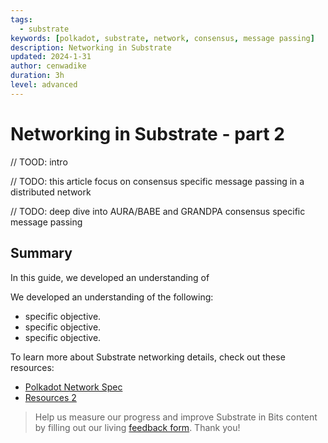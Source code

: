 ```yaml
---
tags:
  - substrate
keywords: [polkadot, substrate, network, consensus, message passing]
description: Networking in Substrate
updated: 2024-1-31
author: cenwadike
duration: 3h
level: advanced
---
```


# Networking in Substrate - part 2

// TOOD: intro

// TODO: this article focus on consensus specific message passing in a distributed network

// TODO: deep dive into AURA/BABE and GRANDPA consensus specific message passing

## Summary

In this guide, we developed an understanding of <primary learning objective>

We developed an understanding of the following:

- specific objective.
- specific objective.
- specific objective.

To learn more about Substrate networking details, check out these
resources:

- [Polkadot Network Spec](https://spec.polkadot.network/chap-networking)
- [Resources 2](https://)

>Help us measure our progress and improve Substrate in Bits content by filling
out our living [feedback form](https://airtable.com/shr7CrrZ5zqlhWEUD).
Thank you!
